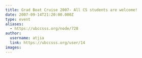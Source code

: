 ```yaml
---
title: Grad Boat Cruise 2007- All CS students are welcome! 
date: 2007-09-14T21:20:00.000Z
type: event
aliases:
  - https://ubccsss.org/node/728
author:
  username: atjia
  link: https://ubccsss.org/user/14
images:
---
```


